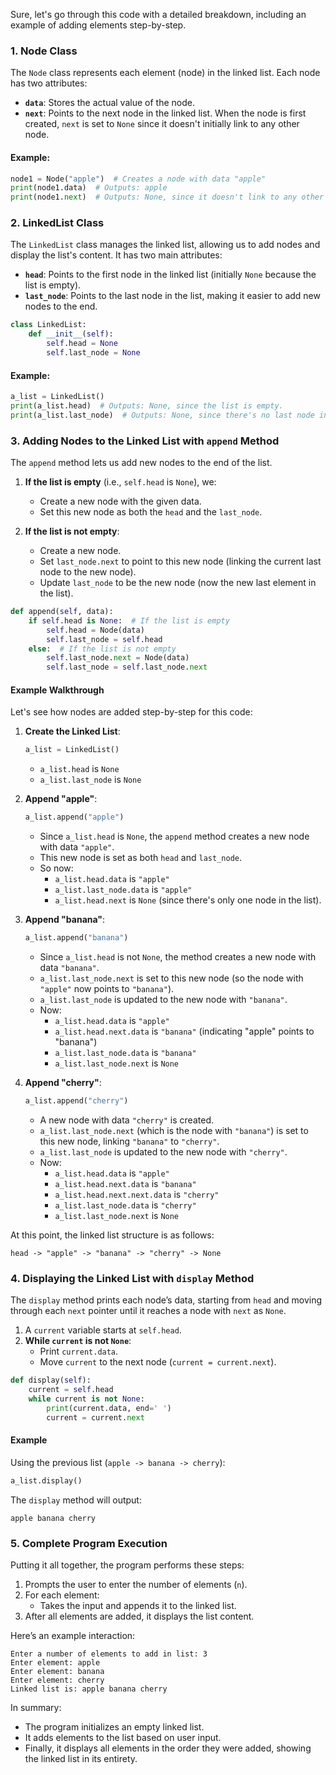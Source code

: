 Sure, let's go through this code with a detailed breakdown, including an example of adding elements step-by-step.

### 1. **Node Class**

The `Node` class represents each element (node) in the linked list. Each node has two attributes:
   - **`data`**: Stores the actual value of the node.
   - **`next`**: Points to the next node in the linked list. When the node is first created, `next` is set to `None` since it doesn't initially link to any other node.

#### Example:

```python
node1 = Node("apple")  # Creates a node with data "apple"
print(node1.data)  # Outputs: apple
print(node1.next)  # Outputs: None, since it doesn't link to any other node yet.
```

### 2. **LinkedList Class**

The `LinkedList` class manages the linked list, allowing us to add nodes and display the list's content. It has two main attributes:
   - **`head`**: Points to the first node in the linked list (initially `None` because the list is empty).
   - **`last_node`**: Points to the last node in the list, making it easier to add new nodes to the end.

```python
class LinkedList:
    def __init__(self):
        self.head = None
        self.last_node = None
```

#### Example:

```python
a_list = LinkedList()
print(a_list.head)  # Outputs: None, since the list is empty.
print(a_list.last_node)  # Outputs: None, since there's no last node in an empty list.
```

### 3. **Adding Nodes to the Linked List with `append` Method**

The `append` method lets us add new nodes to the end of the list.

1. **If the list is empty** (i.e., `self.head` is `None`), we:
   - Create a new node with the given data.
   - Set this new node as both the `head` and the `last_node`.

2. **If the list is not empty**:
   - Create a new node.
   - Set `last_node.next` to point to this new node (linking the current last node to the new node).
   - Update `last_node` to be the new node (now the new last element in the list).

```python
def append(self, data):
    if self.head is None:  # If the list is empty
        self.head = Node(data)
        self.last_node = self.head
    else:  # If the list is not empty
        self.last_node.next = Node(data)
        self.last_node = self.last_node.next
```

#### Example Walkthrough

Let's see how nodes are added step-by-step for this code:

1. **Create the Linked List**:
   ```python
   a_list = LinkedList()
   ```

   - `a_list.head` is `None`
   - `a_list.last_node` is `None`

2. **Append "apple"**:
   ```python
   a_list.append("apple")
   ```

   - Since `a_list.head` is `None`, the `append` method creates a new node with data `"apple"`.
   - This new node is set as both `head` and `last_node`.
   - So now:
     - `a_list.head.data` is `"apple"`
     - `a_list.last_node.data` is `"apple"`
     - `a_list.head.next` is `None` (since there's only one node in the list).

3. **Append "banana"**:
   ```python
   a_list.append("banana")
   ```

   - Since `a_list.head` is not `None`, the method creates a new node with data `"banana"`.
   - `a_list.last_node.next` is set to this new node (so the node with `"apple"` now points to `"banana"`).
   - `a_list.last_node` is updated to the new node with `"banana"`.
   - Now:
     - `a_list.head.data` is `"apple"`
     - `a_list.head.next.data` is `"banana"` (indicating "apple" points to "banana")
     - `a_list.last_node.data` is `"banana"`
     - `a_list.last_node.next` is `None`

4. **Append "cherry"**:
   ```python
   a_list.append("cherry")
   ```

   - A new node with data `"cherry"` is created.
   - `a_list.last_node.next` (which is the node with `"banana"`) is set to this new node, linking `"banana"` to `"cherry"`.
   - `a_list.last_node` is updated to the new node with `"cherry"`.
   - Now:
     - `a_list.head.data` is `"apple"`
     - `a_list.head.next.data` is `"banana"`
     - `a_list.head.next.next.data` is `"cherry"`
     - `a_list.last_node.data` is `"cherry"`
     - `a_list.last_node.next` is `None`

At this point, the linked list structure is as follows:

```
head -> "apple" -> "banana" -> "cherry" -> None
```

### 4. **Displaying the Linked List with `display` Method**

The `display` method prints each node’s data, starting from `head` and moving through each `next` pointer until it reaches a node with `next` as `None`.

1. A `current` variable starts at `self.head`.
2. **While `current` is not `None`**:
   - Print `current.data`.
   - Move `current` to the next node (`current = current.next`).

```python
def display(self):
    current = self.head 
    while current is not None:
        print(current.data, end=' ')
        current = current.next
```

#### Example

Using the previous list (`apple -> banana -> cherry`):

```python
a_list.display()
```

The `display` method will output:

```
apple banana cherry
```

### 5. **Complete Program Execution**

Putting it all together, the program performs these steps:

1. Prompts the user to enter the number of elements (`n`).
2. For each element:
   - Takes the input and appends it to the linked list.
3. After all elements are added, it displays the list content.

Here’s an example interaction:

```plaintext
Enter a number of elements to add in list: 3
Enter element: apple
Enter element: banana
Enter element: cherry
Linked list is: apple banana cherry
```

In summary:
- The program initializes an empty linked list.
- It adds elements to the list based on user input.
- Finally, it displays all elements in the order they were added, showing the linked list in its entirety.